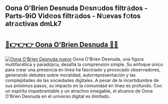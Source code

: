 ## Oona O'Brien Desnuda D𝚎sn𝚞dos filtr𝚊dos - Parts-9iO Vid𝚎os filtr𝚊dos - N𝚞evas f𝚘tos atr𝚊ctivas dmLk7

# <h2><a href="http://mba8cn.tromn.icu/?c=Oona+O%27Brien+Desnuda">🔗👉👉👉 Oona O'Brien Desnuda 🔗🔗</a></h2>

[![Oona O'Brien Desnuda nuevo](https://i.imgur.com/pEAQMta.gif)](http://mba8cn.tromn.icu/?c=Oona+O%27Brien+Desnuda)
Oona O'Brien Desnuda, una figura multifacética y paradójica, desafía la comprensión simple. Su enfoque único para crear una presencia en línea ha fascinado y provocado observadores, generando debates sobre moralidad, autorrepresentación y las complejidades de las sociedades digitales. A pesar de la incertidumbre de sus próximos pasos, su impacto en la comunidad en línea es profundo. Con un espíritu inquebrantable y un atractivo innegable, el alcance de Oona O'Brien Desnuda en el universo digital es ilimitado.

